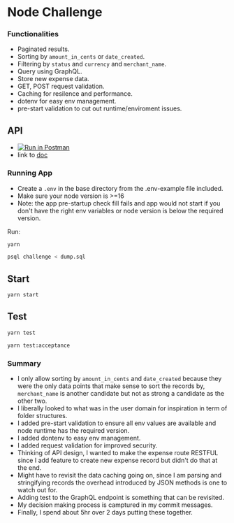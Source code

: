 # Node Challenge

### Functionalities
- Paginated results.
- Sorting by `amount_in_cents` or `date_created`.
- Filtering by `status` and `currency` and `merchant_name`.
- Query using GraphQL.
- Store new expense data.
- GET, POST request validation.
- Caching for resilence and performance.
- dotenv for easy env management.
- pre-start validation to cut out runtime/enviroment issues.


## API
- [![Run in Postman](https://run.pstmn.io/button.svg)](https://www.getpostman.com/collections/62826cc1b0de3d2e57ff)
- link to [doc](https://documenter.getpostman.com/view/263074/UVknubhG#2081ec66-2cd2-4fa3-b18a-a3259a7be31c)


### Running App

- Create a `.env` in the base directory from the .env-example file included.
- Make sure your node version is >=16
- Note: the app pre-startup check fill fails and app would not start if you don't have the right env variables or node version is below the required version.


Run:


```bash
yarn
```

```bash
psql challenge < dump.sql
```

## Start

```bash
yarn start
```


## Test


```bash
yarn test
```


```bash
yarn test:acceptance
```


### Summary
- I only allow sorting by `amount_in_cents` and `date_created` because they were the only data points that make sense to sort the records by, `merchant_name` is another candidate but not as strong a candidate as the other two.
- I liberally looked to what was in the user domain for inspiration in term of folder structures.
- I added pre-start validation to ensure all env values are available and node runtime has the required version.
- I added dontenv to easy env management.
- I added request validation for improved security.
- Thinking of API design, I wanted to make the expense route RESTFUL since I add feature to create new expense record but didn't do that at the end.
- Might have to revisit the data caching going on, since I am parsing and stringifying records the overhead introduced by JSON methods is one to watch out for.
- Adding test to the GraphQL endpoint is something that can be revisited.
- My decision making process is camptured in my commit messages.
- Finally, I spend about 5hr over 2 days putting these together.
